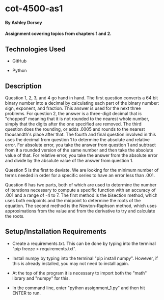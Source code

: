 # cot-4500-as1
 
#### By **Ashley Dorsey**

#### Assignment covering topics from chapters 1 and 2.

## Technologies Used

- GitHub

- Python

## Description

Question 1, 2, 3, and 4 go hand in hand. The first question converts a 64 bit binary number into a decimal by calculating each part of the binary number: sign, exponent, and fraction. This answer is used for the next three problems. For question 2, the answer is a three-digit decimal that is "chopped" meaning that it is not rounded to the nearest whole number, simply that the digits after the one specified are removed. The third question does the rounding, or adds .0005 and rounds to the nearest thousandth's place after that. The fourth and final question involved in this uses the decimal from question 1 to determine the absolute and relative error. For absolute error, you take the answer from question 1 and subtract from it a rounded version of the same number and then take the absolute value of that. For relative error, you take the answer from the absolute error and divide by the absolute value of the answer from question 1.

Question 5 is the first to deviate. We are looking for the minimum number of terms needed in order for a specific series to have an error less than .001. 

Question 6 has two parts, both of which are used to determine the number of iterations necessary to compute a specific function with an accuracy of .001 and a range of -4 to 7. The first method is the bisection method, which uses both endpoints and the midpoint to determine the roots of the equation. The second method is the Newton-Raphson method, which uses approximations from the value and from the derivative to try and calculate the roots.

## Setup/Installation Requirements

- Create a requirements.txt. This can be done by typing into the terminal "pip freeze > requirements.txt".

- Install numpy by typing into the terminal "pip install numpy". However, if this is already installed, you may not need to install again.

- At the top of the program it is necessary to import both the "math" library and "numpy" for this.

- In the command line, enter "python assignment_1.py" and then hit ENTER to run.